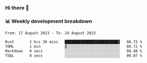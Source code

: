 ### Hi there 👋

### 📊 Weekly development breakdown
<!--START_SECTION:waka-->

```txt
From: 17 August 2023 - To: 24 August 2023

Rust       2 hrs 39 mins   ████████████████████████▓   98.73 %
TOML       1 min           ▒░░░░░░░░░░░░░░░░░░░░░░░░   00.72 %
Markdown   0 secs          ░░░░░░░░░░░░░░░░░░░░░░░░░   00.48 %
TSQL       0 secs          ░░░░░░░░░░░░░░░░░░░░░░░░░   00.07 %
```

<!--END_SECTION:waka-->
